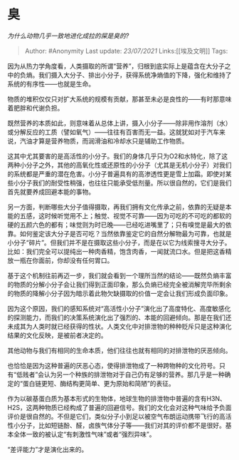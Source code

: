 # 臭
*为什么动物几乎一致地进化成拉的屎是臭的?*

> Author: #Anonymity
> Last update: *23/07/2021* 
> Links:[[埃及文明]]
> Tags:   
 
因为从热力学角度看，人类摄取的所谓“营养”，归根到底实际上是蕴含在大分子之中的负熵。我们摄入大分子、排出小分子，获得系统净熵值的下降，强化和维持了系统的有序性——也就是生命。

物质的堆积仅仅只对扩大系统的规模有贡献，那甚至未必是良性的——有时那意味着肥胖和代谢负担。

既然营养的本质如此，则意味着从总体上讲，摄入小分子——除非用作溶剂（水）或分解反应的工质（譬如氧气）——往往有百害而无一益。这就犹如对于汽车来说，汽油才算是营养物质，而润滑油和冷却水只是辅助工作物质。

这其中尤其要害的是高活性的小分子。我们的身体几乎只为O2和水特化，除了这两种小分子之外，其他的高氧化性或还原性的小分子（尤其是无机小分子）对我们的系统都是严重的潜在危害。小分子普遍具有的高渗透性更是雪上加霜。即使对某些小分子我们的耐受性稍强，也往往只能承受低剂量。所以很自然的，它们是我们首先就要养成回避本能的事物。

另一方面，判断哪些大分子值得摄取，再我们拥有文化传承之前，依靠的无疑是本能的五感，这时候听觉用不上；触觉、视觉不可靠——因为可吃的不可吃的都软的硬的五颜六色的都有；味觉则为时已晚——已经吃进嘴里了；只有嗅觉是最大的依靠。如何鉴定该大分子是否可吃？当然依靠鉴定它的自然分解物最为可靠，也就是小分子“碎片”。但我们并不是在摄取这些小分子，而是在以它为线索搜寻大分子。比如：我们完全可以提纯出一种肉香精，饱含肉香，一闻就流口水。但是把这香精放一瓶在你面前，你却没有任何胃口。

基于这个机制往前再迈一步，我们就会看到一个理所当然的结论——既然负熵丰富的物质的分解小分子会让我们得到正面印象，那么负熵已经完全被消解完毕所剩余的物质的降解小分子因为暗示着此物欠缺摄取的价值一定会让我们形成负面印象。

因为这个原因，我们的感知系统对“高活性小分子”演化出了高度特化、高度敏感化的探测能力，而我们的决策系统演化出了强烈的、本能的回避倾向。那是在我们还未成其为人类时就已经获得的性状。人类文化中对排泄物的种种贬斥只是这种演化结果的文化反映，是被前者决定的。

其他动物与我们有相同的生命本质，他们往往也就有相同的对排泄物的厌恶倾向。

也恰恰是因为这种普遍的厌恶心态，使得排泄物成了一种跨物种的文化符号。只有“低贱者”会认为另一个种族的排泄物对于自己仍有足够的营养。那几乎是一种确定的“蛋白链更短、酶结构更简单、更为原始和简陋”的表征。

作为以碳基蛋白质为基本形式的生物体，地球生物的排泄物中普遍的含有H3N、H2S，这两种物质已经构成了普遍的回避信号。我们的文化会对这种气味给予负面评价是很自然的。不但是它们，类似分子小到足以被空气布朗运动携带飞行的高活性小分子，比如短链酚、醛，卤族气体分子等——我们对其的评价都不是很好。基本全体一致的被认定“有刺激性气味”或者“强烈异味”。

“差评能力”才是演化出来的。



